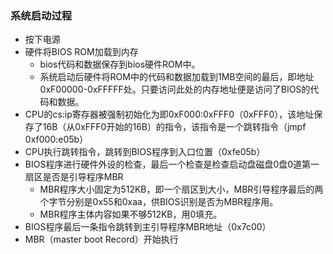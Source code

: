### 系统启动过程
- 按下电源
- 硬件将BIOS ROM加载到内存
    - bios代码和数据保存到bios硬件ROM中。
    - 系统启动后硬件将ROM中的代码和数据加载到1MB空间的最后，即地址0xF00000-0xFFFFF处。只要访问此处的内存地址便是访问了BIOS的代码和数据。
- CPU的cs:ip寄存器被强制初始化为即0xF000:0xFFF0（0xFFF0），该地址保存了16B（从0xFFF0开始的16B）的指令，该指令是一个跳转指令（jmpf 0xf000:e05b）
- CPU执行跳转指令，跳转到BIOS程序到入口位置（0xfe05b）
- BIOS程序进行硬件外设的检查，最后一个检查是检查启动盘磁盘0盘0道第一扇区是否是引导程序MBR
    - MBR程序大小固定为512KB，即一个扇区到大小，MBR引导程序最后的两个字节分别是0x55和0xaa，供BIOS识别是否为MBR程序用。
    - MBR程序主体内容如果不够512KB，用0填充。
- BIOS程序最后一条指令跳转到主引导程序MBR地址（0x7c00）
- MBR（master boot Record）开始执行